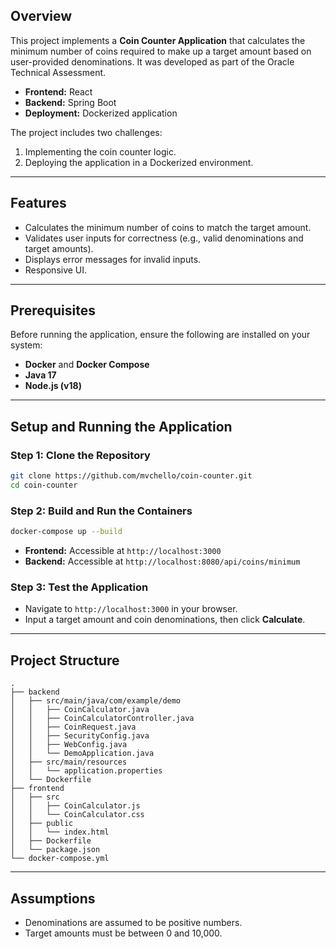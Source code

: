 ## Overview
This project implements a **Coin Counter Application** that calculates the minimum number of coins required to make up a target amount based on user-provided denominations. It was developed as part of the Oracle Technical Assessment.

- **Frontend:** React
- **Backend:** Spring Boot
- **Deployment:** Dockerized application

The project includes two challenges:
1. Implementing the coin counter logic.
2. Deploying the application in a Dockerized environment.

---

## Features
- Calculates the minimum number of coins to match the target amount.
- Validates user inputs for correctness (e.g., valid denominations and target amounts).
- Displays error messages for invalid inputs.
- Responsive UI.

---

## Prerequisites
Before running the application, ensure the following are installed on your system:
- **Docker** and **Docker Compose**
- **Java 17**
- **Node.js (v18)**

---

## Setup and Running the Application

### Step 1: Clone the Repository
```bash
git clone https://github.com/mvchello/coin-counter.git
cd coin-counter
```

### Step 2: Build and Run the Containers
```bash
docker-compose up --build
```

- **Frontend:** Accessible at `http://localhost:3000`
- **Backend:** Accessible at `http://localhost:8080/api/coins/minimum`

### Step 3: Test the Application
- Navigate to `http://localhost:3000` in your browser.
- Input a target amount and coin denominations, then click **Calculate**.

---

## Project Structure
```
.
├── backend
│   ├── src/main/java/com/example/demo
│   │   ├── CoinCalculator.java
│   │   ├── CoinCalculatorController.java
│   │   ├── CoinRequest.java
│   │   ├── SecurityConfig.java
│   │   ├── WebConfig.java
│   │   └── DemoApplication.java
│   ├── src/main/resources
│   │   └── application.properties
│   └── Dockerfile
├── frontend
│   ├── src
│   │   ├── CoinCalculator.js
│   │   └── CoinCalculator.css
│   ├── public
│   │   └── index.html
│   ├── Dockerfile
│   └── package.json
└── docker-compose.yml
```

---

## Assumptions
- Denominations are assumed to be positive numbers.
- Target amounts must be between 0 and 10,000.
